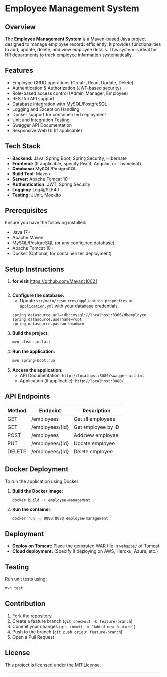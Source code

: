 # Employee Management System

## Overview
The **Employee Management System** is a Maven-based Java project designed to manage employee records efficiently. It provides functionalities to add, update, delete, and view employee details. This system is ideal for HR departments to track employee information systematically.

## Features
- Employee CRUD operations (Create, Read, Update, Delete)
- Authentication & Authorization (JWT-based security)
- Role-based access control (Admin, Manager, Employee)
- RESTful API support
- Database integration with MySQL/PostgreSQL
- Logging and Exception Handling
- Docker support for containerized deployment
- Unit and Integration Testing
- Swagger API Documentation
- Responsive Web UI (If applicable)

## Tech Stack
- **Backend:** Java, Spring Boot, Spring Security, Hibernate
- **Frontend:** (If applicable, specify React, Angular, or Thymeleaf)
- **Database:** MySQL/PostgreSQL
- **Build Tool:** Maven
- **Server:** Apache Tomcat 10+
- **Authentication:** JWT, Spring Security
- **Logging:** Log4j/SLF4J
- **Testing:** JUnit, Mockito

## Prerequisites
Ensure you have the following installed:
- Java 17+
- Apache Maven
- MySQL/PostgreSQL (or any configured database)
- Apache Tomcat 10+
- Docker (Optional, for containerized deployment)

## Setup Instructions
1. **for visit**
   https://github.com/Mayank10021
   ```
2. **Configure the database:**
   - Update `src/main/resources/application.properties` or `application.yml` with your database credentials.
   ```properties
   spring.datasource.url=jdbc:mysql://localhost:3306/dbemployee
   spring.datasource.username=root
   spring.datasource.password=admin
   ```
3. **Build the project:**
   ```sh
   mvn clean install
   ```
4. **Run the application:**
   ```sh
   mvn spring-boot:run
   ```
5. **Access the application:**
   - API Documentation: `http://localhost:8080/swagger-ui.html`
   - Application (if applicable): `http://localhost:8080/`

## API Endpoints
| Method | Endpoint | Description |
|--------|-------------|-------------|
| GET | /employees | Get all employees |
| GET | /employees/{id} | Get employee by ID |
| POST | /employees | Add new employee |
| PUT | /employees/{id} | Update employee |
| DELETE | /employees/{id} | Delete employee |

## Docker Deployment
To run the application using Docker:
1. **Build the Docker image:**
   ```sh
   docker build -t employee-management .
   ```
2. **Run the container:**
   ```sh
   docker run -p 8080:8080 employee-management
   ```

## Deployment
- **Deploy on Tomcat:** Place the generated WAR file in `webapps/` of Tomcat.
- **Cloud deployment:** (Specify if deploying on AWS, Heroku, Azure, etc.)

## Testing
Run unit tests using:
```sh
mvn test
```

## Contribution
1. Fork the repository
2. Create a feature branch (`git checkout -b feature-branch`)
3. Commit your changes (`git commit -m 'Added new feature'`)
4. Push to the branch (`git push origin feature-branch`)
5. Open a Pull Request

## License
This project is licensed under the MIT License.

---
